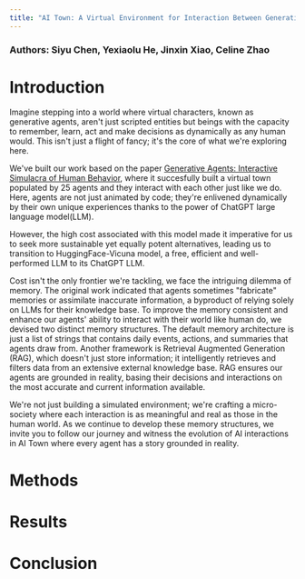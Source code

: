 ```yaml
---
title: "AI Town: A Virtual Environment for Interaction Between Generative Agents"
---
```


### Authors: Siyu Chen, Yexiaolu He, Jinxin Xiao, Celine Zhao

# Introduction
Imagine stepping into a world where virtual characters, known as generative agents, aren't just scripted entities but beings with the capacity to remember, learn, act and make decisions as dynamically as any human would. This isn't just a flight of fancy; it's the core of what we're exploring here.  

We've built our work based on the paper [Generative Agents: Interactive Simulacra of Human Behavior](https://arxiv.org/abs/2304.03442), where it succesfully built a virtual town populated by 25 agents and they interact with each other just like we do. Here, agents are not just animated by code; they're enlivened dynamically by their own unique experiences thanks to the power of ChatGPT large language model(LLM).  

However, the high cost associated with this model made it imperative for us to seek more sustainable yet equally potent alternatives, leading us to transition to HuggingFace-Vicuna model, a free, efficient and well-performed LLM to its ChatGPT LLM.  

Cost isn't the only frontier we're tackling, we face the intriguing dilemma of memory. The original work indicated that agents sometimes "fabricate" memories or assimilate inaccurate information, a byproduct of relying solely on LLMs for their knowledge base. To improve the memory consistent and enhance our agents' ability to interact with their world like human do, we devised two distinct memory structures. The default memory architecture is just a list of strings that contains daily events, actions, and summaries that agents draw from. Another framework is Retrieval Augmented Generation (RAG), which doesn't just store information; it intelligently retrieves and filters data from an extensive external knowledge base. RAG ensures our agents are grounded in reality, basing their decisions and interactions on the most accurate and current information available. 

We're not just building a simulated environment; we're crafting a micro-society where each interaction is as meaningful and real as those in the human world. As we continue to develop these memory structures, we invite you to follow our journey and witness the evolution of AI interactions in AI Town where every agent has a story grounded in reality.



# Methods

# Results

# Conclusion
